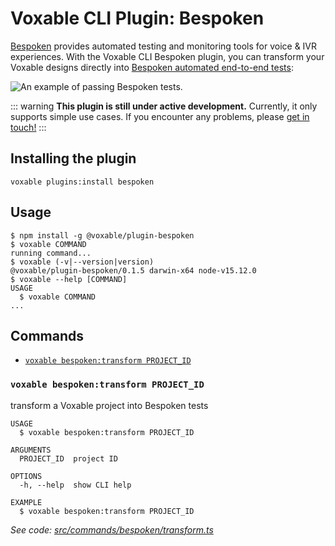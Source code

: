 # Voxable CLI Plugin: Bespoken

[Bespoken](https://bespoken.io/) provides automated testing and monitoring tools for voice & IVR experiences. With the Voxable CLI Bespoken plugin, you can transform your Voxable designs directly into [Bespoken automated end-to-end tests](https://read.bespoken.io/end-to-end/getting-started/):

![An example of passing Bespoken tests.](/images/bespoken/bespoken-example.png)

::: warning
**This plugin is still under active development.** Currently, it only supports simple use cases. If you encounter any problems, please [get in touch!](../contributing/community.md)
:::

## Installing the plugin

```sh-session
voxable plugins:install bespoken
```

## Usage

<!-- usage -->
```sh-session
$ npm install -g @voxable/plugin-bespoken
$ voxable COMMAND
running command...
$ voxable (-v|--version|version)
@voxable/plugin-bespoken/0.1.5 darwin-x64 node-v15.12.0
$ voxable --help [COMMAND]
USAGE
  $ voxable COMMAND
...
```
<!-- usagestop -->
## Commands
<!-- commands -->
* [`voxable bespoken:transform PROJECT_ID`](#voxable-bespokentransform-project_id)

### `voxable bespoken:transform PROJECT_ID`

transform a Voxable project into Bespoken tests

```
USAGE
  $ voxable bespoken:transform PROJECT_ID

ARGUMENTS
  PROJECT_ID  project ID

OPTIONS
  -h, --help  show CLI help

EXAMPLE
  $ voxable bespoken:transform PROJECT_ID
```

_See code: [src/commands/bespoken/transform.ts](https://github.com/voxable/cli/blob/v0.1.5/src/commands/bespoken/transform.ts)_
<!-- commandsstop -->
